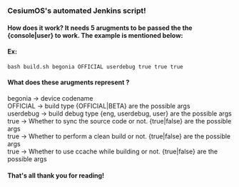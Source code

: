 ### CesiumOS's automated Jenkins script!

#### How does it work? It needs 5 arugments to be passed the the {console|user} to work. The example is mentioned below:

#### Ex: 

``` bash build.sh begonia OFFICIAL userdebug true true true ```

#### What does these arugments represent ?
begonia -> device codename <br />
OFFICIAL -> build type {OFFICIAL|BETA} are the possible args <br />
userdebug -> build debug type {eng, userdebug, user} are the possible args <br />
true -> Whether to sync the source code or not. {true|false} are the possible args <br />
true -> Whether to perform a clean build or not. {true|false} are the possible args <br />
true -> Whether to use ccache while building or not. {true|false} are the possible args <br />

#### That's all thank you for reading! 
